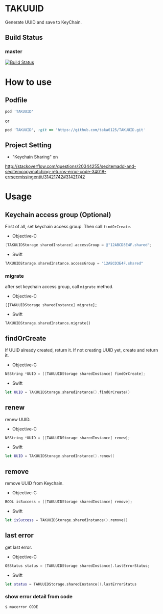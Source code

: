 # TAKUUID

Generate UUID and save to KeyChain.

## Build Status

### master
[![Build Status](https://travis-ci.org/taka0125/TAKUUID.svg?branch=master)](https://travis-ci.org/taka0125/TAKUUID)

# How to use

## Podfile

```ruby
pod 'TAKUUID'
```

or

```ruby
pod 'TAKUUID', :git => 'https://github.com/taka0125/TAKUUID.git'
```

## Project Setting

- "Keychain Sharing" on

http://stackoverflow.com/questions/20344255/secitemadd-and-secitemcopymatching-returns-error-code-34018-errsecmissingentit/31421742#31421742

# Usage

## Keychain access group (Optional)

First of all, set keychain access group.
Then call `findOrCreate`.

- Objective-C

```objectivec
[TAKUUIDStorage sharedInstance].accessGroup = @"12ABCD3E4F.shared";
```

- Swift

```swift
TAKUUIDStorage.sharedInstance.accessGroup = "12ABCD3E4F.shared"
```

### migrate

after set keychain access group, call `migrate` method.

- Objective-C

```
[[TAKUUIDStorage sharedInstance] migrate];
```

- Swift

```
TAKUUIDStorage.sharedInstance.migrate()
```

## findOrCreate

If UUID already created, return it.
If not creating UUID yet, create and return it.

- Objective-C

```objectivec
NSString *UUID = [[TAKUUIDStorage sharedInstance] findOrCreate];
```

- Swift

```swift
let UUID = TAKUUIDStorage.sharedInstance().findOrCreate()
```

## renew

renew UUID.

- Objective-C

```objectivec
NSString *UUID = [[TAKUUIDStorage sharedInstance] renew];
```

- Swift

```swift
let UUID = TAKUUIDStorage.sharedInstance().renew()
```

## remove

remove UUID from Keychain.

- Objective-C

```objectivec
BOOL isSuccess = [[TAKUUIDStorage sharedInstance] remove];
```

- Swift

```swift
let isSuccess = TAKUUIDStorage.sharedInstance().remove()
```

## last error

get last error.

- Objective-C

```objectivec
OSStatus status = [TAKUUIDStorage sharedInstance].lastErrorStatus;
```

- Swift

```swift
let status = TAKUUIDStorage.sharedInstance().lastErrorStatus
```

### show error detail from code

```console
$ macerror CODE
```
